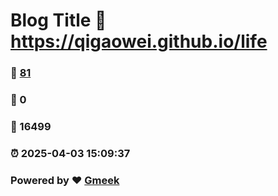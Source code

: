 # Blog Title :link: https://qigaowei.github.io/life 
### :page_facing_up: [81](https://qigaowei.github.io/life/tag.html) 
### :speech_balloon: 0 
### :hibiscus: 16499 
### :alarm_clock: 2025-04-03 15:09:37 
### Powered by :heart: [Gmeek](https://github.com/Meekdai/Gmeek)
